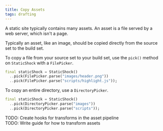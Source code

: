 ```yaml
---
title: Copy Assets
tags: drafting
---
```

A static site typically contains many assets. An asset is a file served by a web server, which isn't a page.

Typically an asset, like an image, should be copied directly from the source set to the build set.

To copy a file from your source set to your build set, use the `pick()` method on `StaticShock` with a `FilePicker`.

```dart
final staticShock = StaticShock()
  ..pick(FilePicker.parse("images/header.png"))
  ..pick(FilePicker.parse("scripts/highlight.js"));
```

To copy an entire directory, use a `DirectoryPicker`.

```dart
final staticShock = StaticShock()
  ..pick(DirectoryPicker.parse("images"))
  ..pick(DirectoryPicker.parse("scripts"));
```

<div class="alert alert-danger" role="alert">
  TODO: Create hooks for transforms in the asset pipeline
</div>
<div class="alert alert-danger" role="alert">
  TODO: Write guide for how to transform assets
</div>